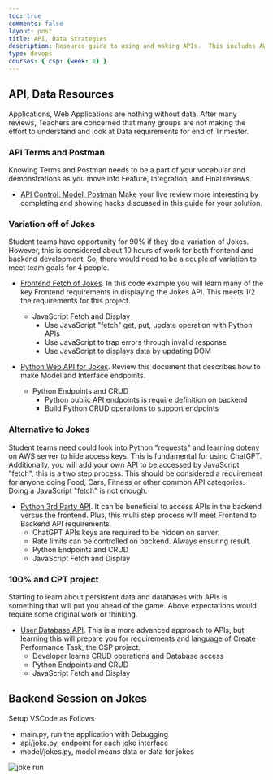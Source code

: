 ```yaml
---
toc: true
comments: false
layout: post
title: API, Data Strategies
description: Resource guide to using and making APIs.  This includes AWS, Postman, 3rd Party APIs, and Code expertise.
type: devops
courses: { csp: {week: 8} }
---
```


## API, Data Resources

Applications, Web Applications are nothing without data.  After many reviews, Teachers are concerned that many groups are not making the effort to understand and look at Data requirements for end of Trimester.

### API Terms and Postman

Knowing Terms and Postman needs to be a part of your vocabular and demonstrations as you move into Feature, Integration, and Final reviews.  

- [API Control, Model, Postman](https://nighthawkcoders.github.io/APCSP/2023/01/19/PBL-control.html)  Make your live review more interesting by completing and showing hacks discussed in this guide for your solution.

### Variation off of Jokes

Student teams have opportunity for 90% if they do a variation of Jokes.  However, this is considered about 10 hours of work for both frontend and backend development.   So, there would need to be a couple of variation to meet team goals for 4 people.

- [Frontend Fetch of Jokes](https://nighthawkcoders.github.io/APCSP/techtalk/webfrontend).  In this code example you will learn many of the key Frontend requirements in displaying the Jokes API.  This meets 1/2 the requirements for this project.
  - JavaScript Fetch and Display
    - Use JavaScript "fetch" get, put, update operation with Python APIs
    - Use JavaScript to trap errors through invalid response
    - Use JavaScript to displays data by updating DOM

- [Python Web API for Jokes](https://nighthawkcoders.github.io/APCSP/techtalk/webapi).  Review this document that describes how to make Model and Interface endpoints.
  - Python Endpoints and CRUD
    - Python public API endpoints is require definition on backend
    - Build Python CRUD operations to support endpoints
  
### Alternative to Jokes

Student teams need could look into Python "requests" and learning [dotenv](https://pypi.org/project/python-dotenv/) on AWS server to hide access keys.  This is fundamental for using ChatGPT.  Additionally, you will add your own API to be accessed by JavaScript "fetch", this is a two step process.  This should be considered a requirement for anyone doing Food, Cars, Fitness or other common API categories.  Doing a JavaScript "fetch" is not enough.

- [Python 3rd Party API](https://nighthawkcoders.github.io/APCSP/techtalk/rapidapi).  It can be beneficial to access APIs in the backend versus the frontend.  Plus, this multi step process will meet Frontend to Backend API requirements.
  - ChatGPT APIs keys are required to be hidden on server.
  - Rate limits can be controlled on backend.  Always ensuring result.
  - Python Endpoints and CRUD
  - JavaScript Fetch and Display

### 100% and CPT project

Starting to learn about persistent data and databases with APIs is something that will put you ahead of the game.  Above expectations would require some original work or thinking.  

- [User Database API](https://nighthawkcoders.github.io/APCSP/2023/04/11/AP-writeup-sample.html).  This is a more advanced approach to APIs, but learning this will prepare you for requirements and language of Create Performance Task, the CSP project.
  - Developer learns CRUD operations and Database access
  - Python Endpoints and CRUD
  - JavaScript Fetch and Display

## Backend Session on Jokes

Setup VSCode as Follows

- main.py, run the application with Debugging
- api/joke.py, endpoint for each joke interface
- model/jokes.py, model means data or data for jokes

![joke run]({{site.baseurl}}/images/jokes/run.png)
